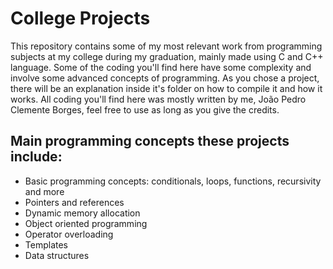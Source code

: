 # College Projects
This repository contains some of my most relevant work from programming subjects at my college during my graduation, mainly made using C and C++ language. Some of the coding you'll find here have some complexity and involve some advanced concepts of programming. As you chose a project, there will be an explanation inside it's folder on how to compile it and how it works. All coding you'll find here was mostly written by me, João Pedro Clemente Borges, feel free to use as long as you give the credits.

## Main programming concepts these projects include:
- Basic programming concepts: conditionals, loops, functions, recursivity and more
- Pointers and references
- Dynamic memory allocation
- Object oriented programming
- Operator overloading
- Templates
- Data structures

